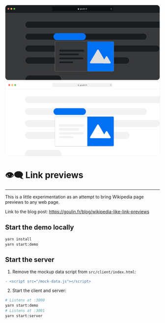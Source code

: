 ![Preview](https://github.com/goulinkh/link-previews/raw/main/resources/project-dark.jpg#gh-dark-mode-only)
![Preview](https://github.com/goulinkh/link-previews/raw/main/resources/project-light.jpg#gh-light-mode-only)

# 👁️‍🗨️ Link previews

---

This is a little experimentation as an attempt to bring Wikipedia page previews to any web page.

Link to the blog post: https://goulin.fr/blog/wikipedia-like-link-previews

## Start the demo locally

```bash
yarn install
yarn start:demo
```

## Start the server

1. Remove the mockup data script from `src/client/index.html`:

```diff
- <script src="/mock-data.js"></script>
```

2. Start the client and server:

```bash
# Listens at :3000
yarn start:demo
# Listens at :3001
yarn start:server
```
